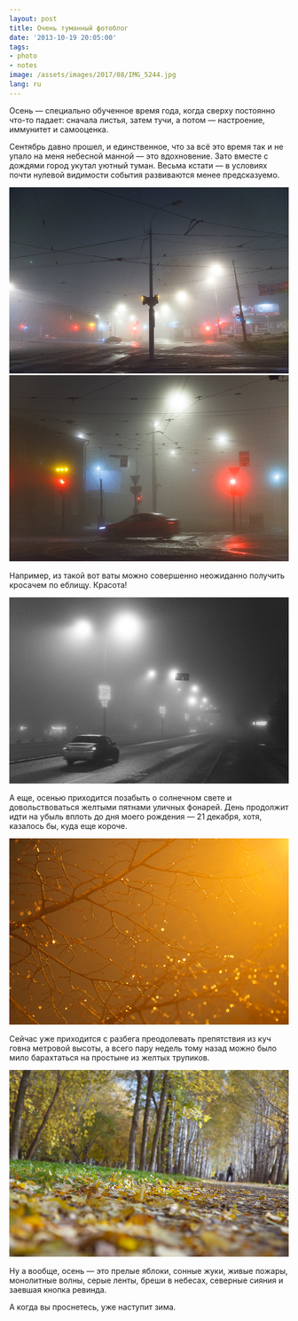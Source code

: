 ```yaml
---
layout: post
title: Очень туманный фотоблог
date: '2013-10-19 20:05:00'
tags:
- photo
- notes
image: /assets/images/2017/08/IMG_5244.jpg
lang: ru
---
```


Осень — специально обученное время года, когда сверху постоянно что-то падает: сначала листья, затем тучи, а потом — настроение, иммунитет и самооценка.

Сентябрь давно прошел, и единственное, что за всё это время так и не упало на меня небесной манной — это вдохновение.&nbsp;Зато вместе с дождями город укутал уютный туман. Весьма кстати — в условиях почти нулевой видимости события развиваются менее предсказуемо.

![IMG_5244](/assets/images/2017/08/IMG_5244.jpg)
![IMG_5247](/assets/images/2017/08/IMG_5247.jpg)

Например, из такой вот ваты можно совершенно неожиданно получить кросачем по еблищу. Красота!

![IMG_5260](/assets/images/2017/08/IMG_5260.jpg)

А еще, осенью приходится позабыть о солнечном свете и довольствоваться желтыми пятнами уличных фонарей. День продолжит идти на убыль вплоть до дня моего рождения — 21 декабря, хотя, казалось бы, куда еще короче.

![IMG_5492](/assets/images/2017/08/IMG_5492.jpg)

Сейчас уже приходится с разбега преодолевать препятствия из куч говна метровой высоты, а всего пару недель тому назад можно было мило барахтаться на простыне из желтых трупиков.

![IMG_5515](/assets/images/2017/08/IMG_5515.jpg)

Ну а вообще, осень — это прелые яблоки, сонные жуки, живые пожары, монолитные волны, серые ленты, бреши в небесах, северные сияния и заевшая кнопка ревинда.

А когда вы проснетесь, уже наступит зима.
